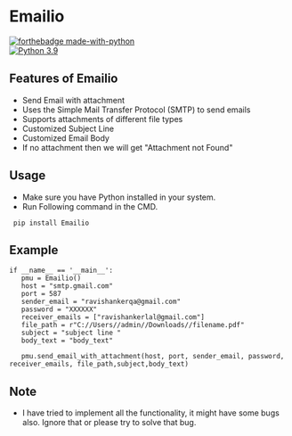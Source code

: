 # Emailio

[![forthebadge made-with-python](http://ForTheBadge.com/images/badges/made-with-python.svg)](https://www.python.org/)                 
[![Python 3.9](https://img.shields.io/badge/python-3.9-blue.svg)](https://www.python.org/downloads/release/python-360/)   


## Features of Emailio

- Send Email with attachment
- Uses the Simple Mail Transfer Protocol (SMTP) to send emails
- Supports attachments of different file types
- Customized Subject Line 
- Customized Email Body 
- If no attachment then we will get "Attachment not Found"

## Usage

- Make sure you have Python installed in your system.
- Run Following command in the CMD.
 ```
  pip install Emailio
  ```
## Example

 ```
if __name__ == '__main__':
    pmu = Emailio()
    host = "smtp.gmail.com"
    port = 587
    sender_email = "ravishankerqa@gmail.com"
    password = "XXXXXX"
    receiver_emails = ["ravishankerlal@gmail.com"]
    file_path = r"C://Users//admin//Downloads//filename.pdf"
    subject = "subject line "
    body_text = "body_text"

    pmu.send_email_with_attachment(host, port, sender_email, password, receiver_emails, file_path,subject,body_text)
  ```

## Note 
- I have tried to implement all the functionality, it might have some bugs also. Ignore that or please try to solve that bug.
